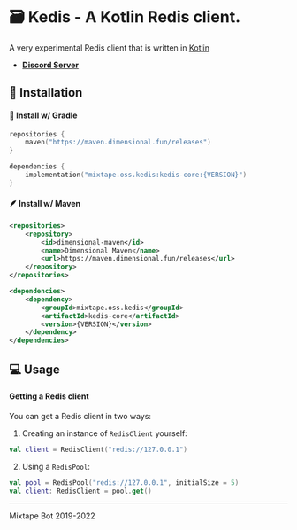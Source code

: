 # 🗃️ Kedis - A Kotlin Redis client.

A very experimental Redis client that is written in [Kotlin](https://kotlinlang.org/)

- [**Discord Server**](https://mixtape.systems/development)

## 🚀 Installation

#### 🐘 Install w/ Gradle

```kt
repositories {
    maven("https://maven.dimensional.fun/releases")
}

dependencies {
    implementation("mixtape.oss.kedis:kedis-core:{VERSION}")
}
```

#### 🪶 Install w/ Maven

```xml
<repositories>
    <repository>
        <id>dimensional-maven</id>
        <name>Dimensional Maven</name>
        <url>https://maven.dimensional.fun/releases</url>
    </repository>
</repositories>

<dependencies>
    <dependency>
        <groupId>mixtape.oss.kedis</groupId>
        <artifactId>kedis-core</artifactId>
        <version>{VERSION}</version>
    </dependency>
</dependencies>
```

## 💻 Usage

#### Getting a Redis client

You can get a Redis client in two ways:
1. Creating an instance of `RedisClient` yourself:
```kt
val client = RedisClient("redis://127.0.0.1")
```
2. Using a `RedisPool`:
```kt
val pool = RedisPool("redis://127.0.0.1", initialSize = 5)
val client: RedisClient = pool.get()
```

---

Mixtape Bot 2019-2022
